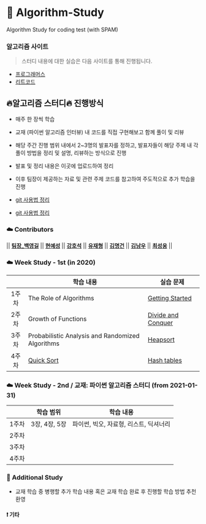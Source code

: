 # :tiger: Algorithm-Study
Algorithm Study for coding test (with SPAM)

### 알고리즘 사이트

> 스터디 내용에 대한 실습은 다음 사이트를 통해 진행됩니다.

- [프로그래머스](https://programmers.co.kr/learn/challenges)  
- [리트코드](https://leetcode.com)

## :fire:알고리즘 스터디:fire: 진행방식

- 매주 한 장씩 학습 
- 교재 (파이썬 알고리즘 인터뷰) 내 코드를 직접 구현해보고 함께 풀이 및 리뷰
- 해당 주간 진행 범위 내에서 2~3명의 발표자를 정하고, 발표자들이 해당 주제 내 각 풀이 방법을 정리 및 설명, 리뷰하는 방식으로 진행
- 발표 및 정리 내용은 이곳에 업로드하여 정리
- 이후 팀장이 제공하는 자료 및 관련 주제 코드를 참고하여 주도적으로 추가 학습을 진행

- [git 사용법 정리](https://github.com/Dong-wook94/KNU-AlgorithmStudy/tree/master/Reference/Git%20%EA%B8%B0%EB%B3%B8%20%EC%82%AC%EC%9A%A9%EB%B2%95)
- [git 사용법 정리](https://backlog.com/git-tutorial/kr/) 


### :cloud: Contributors
|| **[팀장_백영길](https://github.com)** || **[현예성](https://github.com)** || **[강호석](https://github.com)** || **[유재형](https://github.com)**
|| **[김명건](https://github.com)**   || **[김남우](https://github.com)** || **[최성웅](https://github.com/ChoiSeongUng)** ||



### :cloud: Week Study - 1st (in 2020)

|        | 학습 내용                                                            | 실습 문제                                                            |
| :----: | ------------------------------------------------------------ | ------------------------------------------------------------ |
| 1주차  | The Role of Algorithms            | [Getting Started](https://programmers.co.kr/learn/courses/30/parts/12198)            |
| 2주차  | Growth of Functions               | [Divide and Conquer](https://programmers.co.kr/learn/courses/30/parts/12230)         |
| 3주차  | Probabilistic Analysis and Randomized Algorithms         | [Heapsort](https://programmers.co.kr/learn/courses/30/parts/12117)      |
| 4주차  | [Quick Sort](https://programmers.co.kr/learn/courses/30/parts/12198) | [Hash tables](https://programmers.co.kr/learn/courses/30/parts/12077)  |

### :cloud: Week Study - 2nd / 교재: 파이썬 알고리즘 스터디 (from 2021-01-31)

|        | 학습 범위                                                            | 학습 내용                                                            |
| :----: | ------------------------------------------------------------ | ------------------------------------------------------------ |
| 1주차  |3장, 4장, 5장               |파이썬, 빅오, 자료형, 리스트, 딕셔너리               |
| 2주차  |               |               |
| 3주차  |               |               |
| 4주차  |               |               |

                    

### :rainbow: Additional Study

- 교재 학습 중 병행할 추가 학습 내용 혹은 교재 학습 완료 후 진행할 학습 방법 추천 환영

#### :heavy_exclamation_mark: 기타
